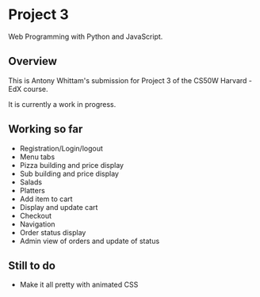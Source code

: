 # Project 3

Web Programming with Python and JavaScript.

## Overview
This is Antony Whittam's submission for Project 3 of the CS50W Harvard - EdX course.

It is currently a work in progress.

## Working so far
* Registration/Login/logout
* Menu tabs
* Pizza building and price display
* Sub building and price display
* Salads
* Platters
* Add item to cart
* Display and update cart
* Checkout
* Navigation
* Order status display
* Admin view of orders and update of status

## Still to do
* Make it all pretty with animated CSS
